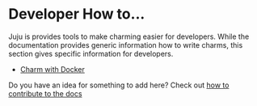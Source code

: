 # Developer How to...

Juju is provides tools to make charming easier for developers.  While the
documentation provides generic information how to write charms, this section
gives specific information for developers.

- [Charm with Docker](howto-charm-with-docker.html)

Do you have an idea for something to add here? Check out [how to contribute to
the docs](contributing.html)
